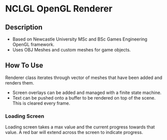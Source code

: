 # NCLGL OpenGL Renderer

## Description
* Based on Newcastle University MSc and BSc Games Engineering OpenGL framework.
* Uses OBJ Meshes and custom meshes for game objects.


## How To Use
Renderer class iterates through vector of meshes that have been added and renders them.

* Screen overlays can be added and managed with a finite state machine.
* Text can be pushed onto a buffer to be rendered on top of the scene. This is cleared every frame.

### Loading Screen
Loading screen takes a max value and the current progress towards that value. A red bar will extend across the screen to indicate progress.
